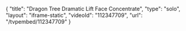 {
    "title": "Dragon Tree Dramatic Lift Face Concentrate",
    "type": "solo",
    "layout": "iframe-static",
    "videoId": "112347709",
    "url": "\/tvpembed\/112347709"
}
